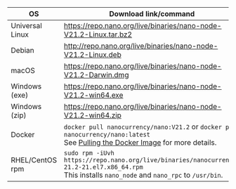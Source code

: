 | OS | Download link/command | Verification |
|----|---------------|-|
| Universal Linux | https://repo.nano.org/live/binaries/nano-node-V21.2-Linux.tar.bz2 | [SHA256 Checksum](https://repo.nano.org/live/binaries/nano-node-V21.2-Linux.tar.bz2.sha256) |
| Debian | http://repo.nano.org/live/binaries/nano-node-V21.2-Linux.deb | [SHA256 Checksum](https://repo.nano.org/live/binaries/nano-node-V21.2-Linux.deb.sha256) |
| macOS | https://repo.nano.org/live/binaries/nano-node-V21.2-Darwin.dmg | [SHA256 Checksum](https://s3.us-east-2.amazonaws.com/repo.nano.org/live/binaries/nano-node-V21.2-Darwin.dmg.sha256) |
| Windows (exe) | https://repo.nano.org/live/binaries/nano-node-V21.2-win64.exe | [SHA256 Checksum](https://repo.nano.org/live/binaries/nano-node-V21.2-win64.exe.sha256) |
| Windows (zip) | https://repo.nano.org/live/binaries/nano-node-V21.2-win64.zip | [SHA256 Checksum](https://repo.nano.org/live/binaries/nano-node-V21.2-win64.zip.sha256) |
| Docker | `docker pull nanocurrency/nano:V21.2` or `docker pull nanocurrency/nano:latest`<br />See [Pulling the Docker Image](/running-a-node/node-setup/#pulling-the-docker-image) for more details. | |
| RHEL/CentOS rpm | `sudo rpm -iUvh https://repo.nano.org/live/binaries/nanocurrency-21.2-21.el7.x86_64.rpm`<br />This installs `nano_node` and `nano_rpc` to `/usr/bin`. | [SHA256 Checksum](https://repo.nano.org/live/binaries/nanocurrency-21.2-21.el7.x86_64.rpm.sha256) |
